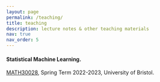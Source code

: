 ```yaml
---
layout: page
permalink: /teaching/
title: teaching
description: lecture notes & other teaching materials
nav: true
nav_order: 5
---
```


#### Statistical Machine Learning.
[MATH30028](https://www.bristol.ac.uk/unit-programme-catalogue/UnitDetails.jsa?ayrCode=25%2F26&unitCode=MATH30028), Spring Term 2022-2023, University of Bristol.
